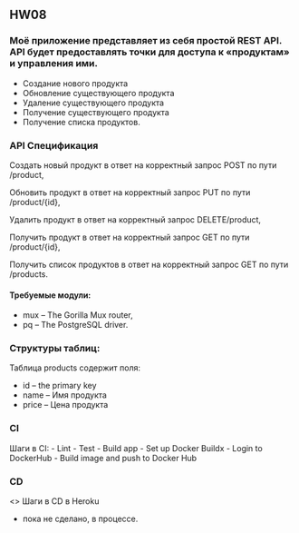 ## HW08
###  Моё приложение представляет из себя простой REST API. API будет предоставлять точки для доступа к «продуктам» и управления ими.

- Создание нового продукта
- Обновление существующего продукта
- Удаление существующего продукта
- Получение существующего продукта
- Получение списка продуктов.

### API Спецификация

<p> Создать новый продукт в ответ на корректный запрос POST по пути /product,
<p> Обновить продукт в ответ на корректный запрос PUT по пути /product/{id},
<p> Удалить продукт в ответ на корректный запрос DELETE/product,
<p> Получить продукт в ответ на корректный запрос GET по пути /product/{id},
<p> Получить список продуктов в ответ на корректный запрос GET по пути /products.


#### Требуемые модули:
- mux – The Gorilla Mux router,
- pq – The PostgreSQL driver.

### Структуры таблиц:
Таблица products содержит поля:
- id – the primary key
- name – Имя продукта
- price – Цена продукта

### CI
<p> Шаги в CI:
- Lint
- Test
- Build app
- Set up Docker Buildx
- Login to DockerHub
- Build image and push to Docker Hub

### CD
<> Шаги в CD в Heroku
- пока не сделано, в процессе.